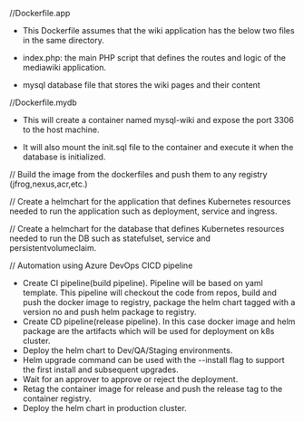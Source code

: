 //Dockerfile.app

* This Dockerfile assumes that the wiki application has the below two files in the same directory.

* index.php: the main PHP script that defines the routes and logic of the mediawiki application.
* mysql database file that stores the wiki pages and their content

//Dockerfile.mydb

* This will create a container named mysql-wiki and expose the port 3306 to the host machine.
  
* It will also mount the init.sql file to the container and execute it when the database is initialized.

// Build the image from the dockerfiles and push them to any registry (jfrog,nexus,acr,etc.)

// Create a helmchart for the application that defines Kubernetes resources needed to run the application such as deployment, service and ingress.

// Create a helmchart for the database that defines Kubernetes resources needed to run the DB such as statefulset, service and persistentvolumeclaim.


// Automation using Azure DevOps CICD pipeline
* Create CI pipeline(build pipeline). Pipeline will be based on yaml template. This pipeline will checkout the code from repos, build and push the docker image to registry, package the helm chart tagged with a version no and push helm package to registry.
* Create CD pipeline(release pipeline). In this case docker image and helm package are the artifacts which will be used for deployment on k8s cluster.
* Deploy the helm chart to Dev/QA/Staging environments.
* Helm upgrade command can be used with the --install flag to support the first install and subsequent upgrades.
* Wait for an approver to approve or reject the deployment.
* Retag the container image for release and push the release tag to the container registry.
* Deploy the helm chart in production cluster.
